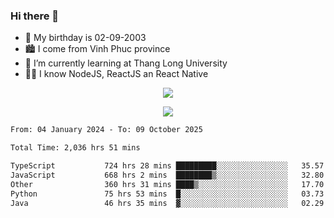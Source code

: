 ### Hi there 👋
- 🎂 My birthday is 02-09-2003
- 🏙️ I come from Vinh Phuc province
- 🌱 I’m currently learning at Thang Long University
- 🧑‍💻 I know NodeJS, ReactJS an React Native
<p align="center"><img src="https://github-readme-stats.vercel.app/api?username=tmquang0209&show_icons=true&theme=gradient"></p>
<p align="center"><img src="https://github-readme-stats.vercel.app/api/top-langs/?username=tmquang0209&hide=scss,css&langs_count=10"></p>
<!--START_SECTION:waka-->

```txt
From: 04 January 2024 - To: 09 October 2025

Total Time: 2,036 hrs 51 mins

TypeScript           724 hrs 28 mins █████████░░░░░░░░░░░░░░░░   35.57 %
JavaScript           668 hrs 2 mins  ████████▒░░░░░░░░░░░░░░░░   32.80 %
Other                360 hrs 31 mins ████▒░░░░░░░░░░░░░░░░░░░░   17.70 %
Python               75 hrs 53 mins  █░░░░░░░░░░░░░░░░░░░░░░░░   03.73 %
Java                 46 hrs 35 mins  ▓░░░░░░░░░░░░░░░░░░░░░░░░   02.29 %
```

<!--END_SECTION:waka-->
